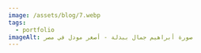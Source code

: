 ```yaml
---
image: /assets/blog/7.webp
tags:
  - portfolio
imageAlt: صورة أبراهيم جمال ببدلة - أصغر مودل في مصر
---
```

